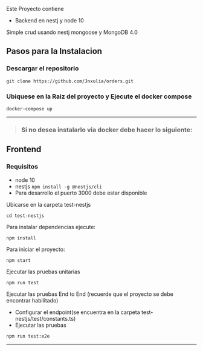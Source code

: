 
Este Proyecto contiene
- Backend en nestj y node 10

Simple crud usando nestj mongoose y MongoDB 4.0

## Pasos para la Instalacion
  ### Descargar el repositorio
  
  ````
 git clone https://github.com/Jnxulia/orders.git
  ````

### Ubiquese en la Raiz del proyecto y Ejecute el docker compose 
````
docker-compose up
````
<hr/>

> ### Si no desea instalarlo via docker debe hacer lo siguiente:


##  Frontend
### Requisitos


- node 10
- nestjs  `npm install -g @nestjs/cli`
- Para desarrollo el puerto 3000 debe estar disponible

Ubicarse en la carpeta test-nestjs
````
cd test-nestjs
````


Para instalar dependencias ejecute:
````
npm install
```` 
Para iniciar el proyecto:
````
npm start
````
Ejecutar las pruebas unitarias
````
npm run test
````
Ejecutar las pruebas End to End (recuerde que el proyecto se debe encontrar habilitado)
- Configurar el endpoint(se encuentra en la carpeta test-nestjs/test/constants.ts)
- Ejecutar las pruebas
````
npm run test:e2e
````


<hr/>